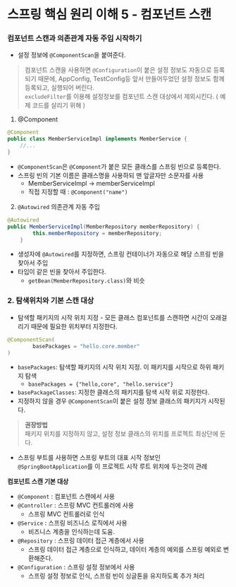# 스프링 핵심 원리 이해 5 - 컴포넌트 스캔

### 컴포넌트 스캔과 의존관계 자동 주입 시작하기
* 설정 정보에 `@ComponentScan`을 붙여준다. 
> 컴포넌트 스캔을 사용하면 `@Configuration`이 붙은 설정 정보도 자동으로 등록되기 때문에, AppConfig,
> TestConfig등 앞서 만들어두었던 설정 정보도 함께 등록되고, 실행되어 버린다.   
> `excludeFilter`를 이용해 설정정보를 컴포넌트 스캔 대상에서 제외시킨다. ( 예제 코드를 살리기 위해 )

1. @Component
```java
@Component
public class MemberServiceImpl implements MemberService {
    //...
}
```
* `@ComponentScan`은 `@Component`가 붙은 모든 클래스를 스프링 빈으로 등록한다. 
* 스프링 빈의 기본 이름은 클래스명을 사용하되 맨 앞글자만 소문자를 사용
  * MemberServiceImpl -> memberServiceImpl
  * 직접 지정할 때 : `@Component("name")`

2. `@Autowired` 의존관계 자동 주입
```java
@Autowired
public MemberServiceImpl(MemberRepository memberRepository) {
        this.memberRepository = memberRepository;
    }
```
* 생성자에 `@Autowired`를 지정하면, 스프링 컨테이너가 자동으로 해당 스프링 빈을 찾아서 주입
* 타입이 같은 빈을 찾아서 주입한다. 
  * `getBean(MemberRepository.class)`와 비슷

### 2. 탐색위치와 기본 스캔 대상
* 탐색할 패키지의 시작 위치 지정 - 모든 클래스 컴포넌트를 스캔하면 시간이 오래걸리기 때문에 필요한 위치부터 지정한다. 
```java
@ComponentScan(
        basePackages = "hello.core.member"
)
```
* `basePackages`: 탐색할 패키지의 시작 위치 지정. 이 패키지를 시작으로 하위 패키지 탐색
  * `basePackages = {"hello,core", "hello.service"}`
* `basePackageClasses`: 지정한 클래스의 패키지를 탐색 시작 위로 지정한다. 
* 지정하지 않을 경우 `@ComponentScan`이 붙은 설정 정보 클래스의 패키지가 시작된다. 

> **권장방법**   
> 패키지 위치를 지정하지 않고, 설정 정보 클래스의 위치를 프로젝트 최상단에 둔다. 

* 스프링 부트를 사용하면 스프링 부트의 대표 시작 정보인 `@SpringBootApplication`를 이 프로젝트 시작 루트 위치에 두는것이 관례

**컴포넌트 스캔 기본 대상**   
* `@Component` : 컴포넌트 스캔에서 사용
* `@Controller` : 스프링 MVC 컨트롤러에 사용
  * 스프링 MVC 컨트롤러로 인식
* `@Service` : 스프링 비즈니스 로직에서 사용
  * 비즈니스 계층을 인식하는데 도움. 
* `@Repository` : 스프링 데이터 접근 계층에서 사용
  * 스프링 데이터 접근 계층으로 인식하고, 데이터 계층의 예외를 스프링 예외로 변환해준다.
* `@Configuration` : 스프링 설정 정보에서 사용
  * 스프링 설정 정보로 인식, 스프링 빈이 싱글톤을 유지하도록 추가 처리